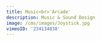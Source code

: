 ```yaml
---
title: Music<br>'Arcade'
description: Music & Sound Design
image: /cms/images/Joystick.jpg
vimeoID: '234134838'
---
```










